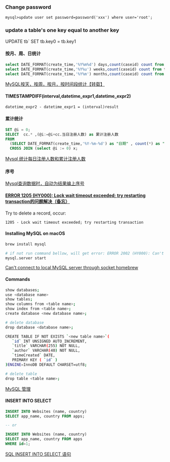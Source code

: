 ### Change password

`mysql>update user set password=password('xxx') where user='root';`

### update a table's one key equal to another key

UPDATE tb` 
SET tb.key0 = tb.key1


#### 按月、周、日统计

```sql
select DATE_FORMAT(create_time,'%Y%m%d') days,count(caseid) count from tc_case group by days;
select DATE_FORMAT(create_time,'%Y%u') weeks,count(caseid) count from tc_case group by weeks;
select DATE_FORMAT(create_time,'%Y%m') months,count(caseid) count from tc_case group by months;
```

[MySQL按天，按周，按月，按时间段统计【转载】](https://blog.csdn.net/qq_28056641/article/details/78306870)

#### TIMESTAMPDIFF(interval,datetime_expr1,datetime_expr2)

`datetime_expr2 - datetime_expr1 = (interval)result`

#### 累计统计

```sql
SET @i = 0;
SELECT  cc.* ,(@i:=@i+cc.当日注册人数) as 累计注册人数
FROM
  (SELECT DATE_FORMAT(create_time,'%Y-%m-%d') as "日期" , count(*) as "当日注册人数" FROM user_t GROUP BY  日期)cc
  CROSS JOIN (select @i := 0) x;
```

[Mysql 统计每日注册人数和累计注册人数](https://blog.csdn.net/u012440725/article/details/82775178)


#### 序号

[Mysql查询数据时，自动为结果编上序号](https://blog.csdn.net/arbben/article/details/78665389)


#### [ERROR 1205 (HY000): Lock wait timeout exceeded; try restarting transaction的问题解决（备忘）](https://blog.csdn.net/mayor125/article/details/76186661)

Try to delete a record, occur:

`1205 - Lock wait timeout exceeded; try restarting transaction`


#### Installing MySQL on macOS

```sh
brew install mysql

# if not run command bellow, will get error: ERROR 2002 (HY000): Can't connect to local MySQL server through socket '/tmp/mysql.sock' (2)
mysql.server start
```

[Can't connect to local MySQL server through socket homebrew](https://stackoverflow.com/a/18090173/6279975)


#### Commands

```sh
show databases;
use <database name>
show tables;
show columns from <table name>;
show index from <table name>;
create database <new database name>;

# delete database
drop database <database name>;

CREATE TABLE IF NOT EXISTS `<new table name>`(
   `id` INT UNSIGNED AUTO_INCREMENT,
   `title` VARCHAR(255) NOT NULL,
   `author` VARCHAR(40) NOT NULL,
   `timeCreated` DATE,
   PRIMARY KEY ( `id` )
)ENGINE=InnoDB DEFAULT CHARSET=utf8;

# delete table
drop table <table name>;
```

[MySQL 管理](https://www.runoob.com/mysql/mysql-administration.html)


#### INSERT INTO SELECT

```sql
INSERT INTO Websites (name, country)
SELECT app_name, country FROM apps;

-- or

INSERT INTO Websites (name, country)
SELECT app_name, country FROM apps
WHERE id=1;
```

[SQL INSERT INTO SELECT 语句](https://www.runoob.com/sql/sql-insert-into-select.html)

